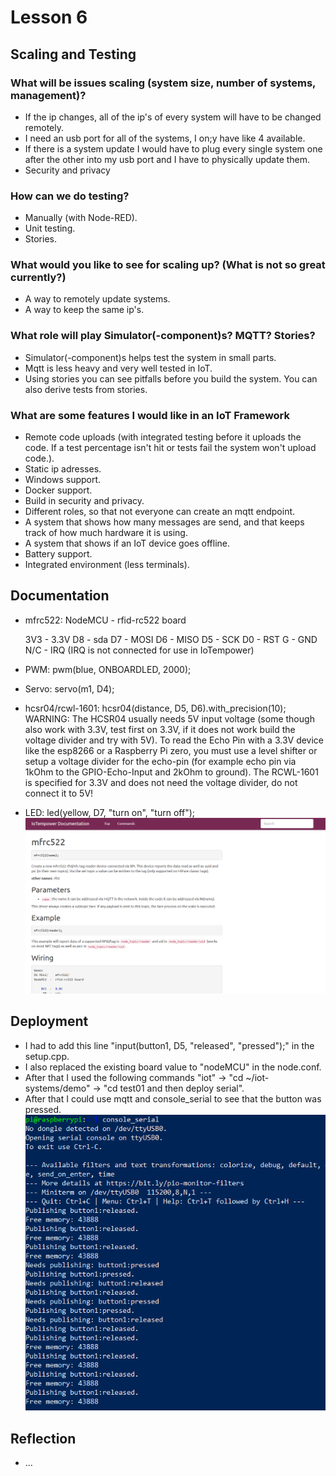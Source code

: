# Lesson 6

## Scaling and Testing

### What will be issues scaling (system size, number of systems, management)?

* If the ip changes, all of the ip's of every system will have to be changed remotely.
* I need an usb port for all of the systems, I on;y have like 4 available.
* If there is a system update I would have to plug every single system one after the other into my usb port and I have to physically update them.
* Security and privacy

### How can we do testing?

* Manually (with Node-RED).
* Unit testing.
* Stories.

### What would you like to see for scaling up? (What is not so great currently?)

* A way to remotely update systems.
* A way to keep the same ip's.

### What role will play Simulator(-component)s? MQTT? Stories?

* Simulator(-component)s helps test the system in small parts.
* Mqtt is less heavy and very well tested in IoT.
* Using stories you can see pitfalls before you build the system. You can also derive tests from stories.

### What are some features I would like in an IoT Framework

* Remote code uploads (with integrated testing before it uploads the code. If a test percentage isn't hit or tests fail the system won't upload code.).
* Static ip adresses.
* Windows support.
* Docker support.
* Build in security and privacy. 
* Different roles, so that not everyone can create an mqtt endpoint.
* A system that shows how many messages are send, and that keeps track of how much hardware it is using.
* A system that shows if an IoT device goes offline.
* Battery support.
* Integrated environment (less terminals).

## Documentation

* mfrc522: NodeMCU  -  rfid-rc522 board

    3V3  -  3.3V
     D8  -  sda
     D7  -  MOSI
     D6  -  MISO
     D5  -  SCK
     D0  -  RST
      G  -  GND
    N/C  -  IRQ (IRQ is not connected for use in IoTempower)
* PWM: pwm(blue, ONBOARDLED, 2000);
* Servo: servo(m1, D4);
* hcsr04/rcwl-1601: hcsr04(distance, D5, D6).with_precision(10);
WARNING: The HCSR04 usually needs 5V input voltage (some though also work with 3.3V, test first on 3.3V, if it does not work build the voltage divider and try with 5V). To read the Echo Pin with a 3.3V device like the esp8266 or a Raspberry Pi zero, you must use a level shifter or setup a voltage divider for the echo-pin (for example echo pin via 1kOhm to the GPIO-Echo-Input and 2kOhm to ground).
The RCWL-1601 is specified for 3.3V and does not need the voltage divider, do not connect it to 5V!
* LED: led(yellow, D7, "turn on", "turn off");
![iotempower-doc](https://github.com/Tom284/portfolio-minor-iot/blob/main/Lesson%206/iotempower-doc.PNG)

## Deployment

* I had to add this line "input(button1, D5, "released", "pressed");" in the setup.cpp.
* I also replaced the existing board value to "nodeMCU" in the node.conf.
* After that I used the following commands "iot" -> "cd ~/iot-systems/demo" -> "cd test01 and then deploy serial".
* After that I could use mqtt and console_serial to see that the button was pressed. 
![iotempower-console_serial](https://github.com/Tom284/portfolio-minor-iot/blob/main/Lesson%206/iotempower-console_serial.PNG)

## Reflection

* ...

